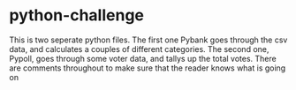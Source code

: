 # python-challenge
This is two seperate python files. The first one Pybank goes through the csv data, and calculates a couples of different categories. The
second one, Pypoll, goes through some voter data, and tallys up the total votes. There are comments throughout to make sure that the reader knows what is going on
